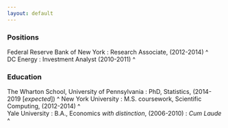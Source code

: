 ```yaml
---
layout: default
---
```


### Positions

Federal Reserve Bank of New York 
:  Research Associate, (2012-2014)
^  
DC Energy
:  Investment Analyst (2010-2011)
^
### Education

The Wharton School, University of Pennsylvania
: PhD, Statistics, (2014-2019 [_expected_])
^ 
New York University
: M.S. coursework, Scientific Computing, (2012-2014)
^   
Yale University
: B.A., Economics _with distinction_, (2006-2010)
: _Cum Laude_
^
